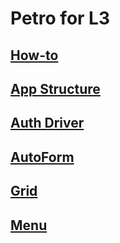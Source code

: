 # Petro for L3

## [How-to](http://markable.in/editor/preview/5124/)

## [App Structure](http://markable.in/editor/preview/5125/)

## [Auth Driver](http://markable.in/editor/preview/5126/)

## [AutoForm](http://markable.in/editor/preview/5129/)

## [Grid](http://markable.in/editor/preview/5130/)

## [Menu](http://markable.in/editor/preview/5132/)

